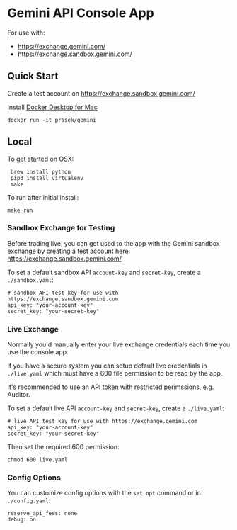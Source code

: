 # Gemini API Console App

For use with:
 - https://exchange.gemini.com/
 - https://exchange.sandbox.gemini.com/

## Quick Start
Create a test account on https://exchange.sandbox.gemini.com/

Install [Docker Desktop for Mac](https://hub.docker.com/editions/community/docker-ce-desktop-mac)

```
docker run -it prasek/gemini
```

## Local
 To get started on OSX:

```
 brew install python
 pip3 install virtualenv
 make
```

To run after initial install:
```
make run
```

### Sandbox Exchange for Testing
Before trading live, you can get used to the app with the Gemini sandbox exchange by creating a test account here:
https://exchange.sandbox.gemini.com/

To set a default sandbox API `account-key` and `secret-key`, create a `./sandbox.yaml`:
```
# sandbox API test key for use with https://exchange.sandbox.gemini.com
api_key: "your-account-key"
secret_key: "your-secret-key"
```

### Live Exchange
Normally you'd manually enter your live exchange credentials each time you use the console app.

If you have a secure system you can setup default live credentials in `./live.yaml` which
must have a 600 file permission to be read by the app.

It's recommended to use an API token with restricted perimssions, e.g. Auditor.

To set a default live API `account-key` and `secret-key`, create a `./live.yaml`:
```
# live API test key for use with https://exchange.gemini.com
api_key: "your-account-key"
secret_key: "your-secret-key"
```

Then set the required 600 permission:
```
chmod 600 live.yaml
```

### Config Options
You can customize config options with the `set opt` command or in `./config.yaml`:
```
reserve_api_fees: none
debug: on
```
